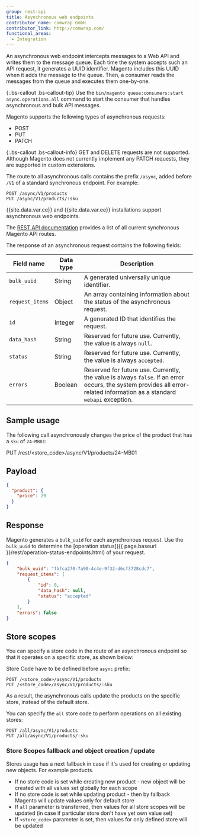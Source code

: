 ```yaml
---
group: rest-api
title: Asynchronous web endpoints
contributor_name: comwrap GmbH
contributor_link: http://comwrap.com/
functional_areas:
  - Integration
---
```


An asynchronous web endpoint intercepts messages to a Web API and writes them to the message queue. Each time the system accepts such an API request, it generates a UUID identifier. Magento includes this UUID when it adds the message to the queue. Then, a consumer reads the messages from the queue and executes them one-by-one.

{:.bs-callout .bs-callout-tip}
Use the `bin/magento queue:consumers:start async.operations.all` command to start the consumer that handles asynchronous and bulk API messages.

Magento supports the following types of asynchronous requests:

* POST
* PUT
* PATCH

{:.bs-callout .bs-callout-info}
GET and DELETE requests are not supported. Although Magento does not currently implement any PATCH requests, they are supported in custom extensions.

The route to all asynchronous calls contains the prefix `/async`, added before `/V1` of a standard synchronous endpoint. For example:

```
POST /async/V1/products
PUT /async/V1/products/:sku
```

{{site.data.var.ce}} and {{site.data.var.ee}} installations support asynchronous web endpoints.

The [REST API documentation]({{site.baseurl}}/redoc/{{page.guide_version}}/) provides a list of all current synchronous Magento API routes.

The response of an asynchronous request contains the following fields:

Field name | Data type | Description
--- | --- | ---
`bulk_uuid` | String | A generated universally unique identifier.
`request_items` | Object | An array containing information about the status of the asynchronous request.
`id` | Integer | A generated ID that identifies the request.
`data_hash` | String | Reserved for future use. Currently, the value is always `null`. 
`status` | String | Reserved for future use. Currently, the value is always `accepted`.
`errors` | Boolean | Reserved for future use. Currently, the value is always `false`. If an error occurs, the system provides all error-related information as a standard `webapi` exception. 

## Sample usage

The following call asynchronously changes the price of the product that has a `sku` of `24-MB01`:

PUT <host>/rest/<store_code>/async/V1/products/24-MB01

## Payload 

```json
{
  "product": {
    "price": 29
  }
}
```

## Response

Magento generates a `bulk_uuid` for each asynchronous request. Use the `bulk_uuid` to determine the [operation status]({{ page.baseurl }}/rest/operation-status-endpoints.html) of your request. 

```json
{
    "bulk_uuid": "fbfca270-7a90-4c4e-9f32-d6cf3728cdc7",
    "request_items": [
        {
            "id": 0,
            "data_hash": null,
            "status": "accepted"
        }
    ],
    "errors": false
}
```

## Store scopes

You can specify a store code in the route of an asynchronous endpoint so that it operates on a specific store, as shown below:

Store Code have to be defined before `async` prefix:

```
POST /<store_code>/async/V1/products
PUT /<store_code>/async/V1/products/:sku
```

As a result, the asynchronous calls update the products on the specific store, instead of the default store.

You can specify the `all` store code to perform operations on all existing stores:

```
POST /all/async/V1/products
PUT /all/async/V1/products/:sku
```

### Store Scopes fallback and object creation / update

Stores usage has a next fallback in case if it's used for creating or updating new objects. For example products.

* If no store code is set while creating new product - new object will be created with all values set globally for each scope
* If no store code is set while updating product - then by fallback Magento will update values only for default store 
* If `all` parameter is transferred, then values for all store scopes will be updated (in case if particular store don't have yet own value set)
* If `<store_code>` parameter is set, then values for only defined store will be updated 
